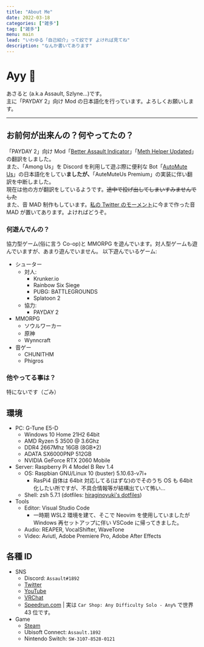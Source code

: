 ```yaml
---
title: "About Me"
date: 2022-03-18
categories: ["雑多"]
tag: ["雑多"]
menu: main
lead: "いわゆる「自己紹介」って奴です よければ見てね"
description: "なんか書いてあります"
---
```


# Ayy 🥴

あさると (a.k.a Assault, Szlyne...)です。  
主に「PAYDAY 2」向け Mod の日本語化を行っています。よろしくお願いします。

---

## お前何が出来んの？何やってたの？

「PAYDAY 2」向け Mod「[Better Assault Indicator](https://modworkshop.net/mod/22712)」「[Meth Helper Updated](https://modworkshop.net/mod/25950)」の翻訳をしました。  
また、「Among Us」を Discord を利用して遊ぶ際に便利な Bot「[AutoMute Us](https://github.com/automuteus/automuteus)」の日本語化をしてい**ましたが、**「AuteMuteUs Premium」の実装に伴い翻訳を中断しました。  
現在は他の方が翻訳をしているようです。~~途中で投げ出してしまいすみませんでした~~  
また、音 MAD 制作もしています。[私の Twitter のモーメント](https://twitter.com/i/events/1473523822888243202)に今まで作った音 MAD が置いてあります。よければどうぞ。

### 何遊んでんの？

協力型ゲーム(俗に言う Co-op)と MMORPG を遊んでいます。対人型ゲームも遊んでいますが、あまり遊んでいません。
以下遊んでいるゲーム:

- シューター
  - 対人:
    - Krunker.io
    - Rainbow Six Siege
    - PUBG: BATTLEGROUNDS
    - Splatoon 2
  - 協力:
    - PAYDAY 2
- MMORPG
  - ソウルワーカー
  - 原神
  - Wynncraft
- 音ゲー
  - CHUNITHM
  - Phigros

### 他やってる事は？

特にないです（ごみ）

## 環境

- PC: G-Tune E5-D
  - Windows 10 Home 21H2 64bit
  - AMD Ryzen 5 3500 @ 3.6Ghz
  - DDR4 2667Mhz 16GB (8GB\*2)
  - ADATA SX6000PNP 512GB
  - NVIDIA GeForce RTX 2060 Mobile
- Server: Raspberry Pi 4 Model B Rev 1.4
  - OS: Raspbian GNU/Linux 10 (buster) 5.10.63-v7l+
    - RasPi4 自体は 64bit 対応してる(はずな)のでそのうち OS も 64bit 化したい所ですが、不具合情報等が結構出ていて怖い...
  - Shell: zsh 5.7.1 (dotfiles: [hiraginoyuki's dotfiles](https://github.com/hiraginoyuki/dotfiles))
- Tools
  - Editor: Visual Studio Code
    - 一時期 WSL2 環境を建て、そこで Neovim を使用していましたが Windows 再セットアップに伴い VSCode に帰ってきました。
  - Audio: REAPER, VocalShifter, WaveTone
  - Video: Aviutl, Adobe Premiere Pro, Adobe After Effects

## 各種 ID

- SNS
  - Discord: `Assault#1892`
  - [Twitter](https://twitter.com/SzlyNe_)
  - [YouTube](https://www.youtube.com/channel/UC2_oHHOyt4-eFFea-2s8k5g)
  - [VRChat](https://vrchat.com/home/user/usr_9dec4a38-a8e0-4b70-bd26-613c5d2ca9cf)
  - [Speedrun.com](https://www.speedrun.com/user/Assault1892) | 実は `Car Shop: Any Difficulty Solo - Any%` で世界 43 位です。
- Game
  - [Steam](https://steamcommunity.com/id/assault9807/)
  - Ubisoft Connect: `Assault.1892`
  - Nintendo Switch: `SW-3107-8528-0121`
